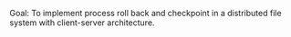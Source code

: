 Goal: To implement process roll back and checkpoint in a distributed file system with client-server architecture.

